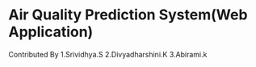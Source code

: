 # Air Quality Prediction System(Web Application)
Contributed By
1.Srividhya.S
2.Divyadharshini.K
3.Abirami.k
